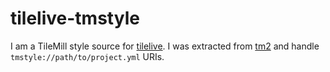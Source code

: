 # tilelive-tmstyle

I am a TileMill style source for
[tilelive](https://github.com/mapbox/tilelive.js).  I was extracted from
[tm2](https://github.com/mapbox/tm2) and handle `tmstyle://path/to/project.yml`
URIs.
